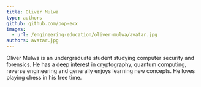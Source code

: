 ```yaml
---
title: Oliver Mulwa
type: authors
github: github.com/pop-ecx
images:
  - url: /engineering-education/oliver-mulwa/avatar.jpg
authors: avatar.jpg
---
```

Oliver Mulwa is an undergraduate student studying computer security and forensics. He has a deep interest in cryptography, quantum computing, reverse engineering and generally enjoys learning new concepts. He loves playing chess in his free time.
